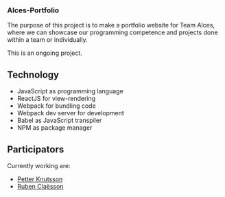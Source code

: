### Alces-Portfolio
The purpose of this project is to make a portfolio website for Team Alces, where we can showcase our programming competence and projects done within a team or individually.

This is an ongoing project.

## Technology

* JavaScript as programming language
* ReactJS for view-rendering
* Webpack for bundling code
* Webpack dev server for development
* Babel as JavaScript transpiler
* NPM as package manager

## Participators
Currently working are:
* [Petter Knutsson](https://github.com/pettrz "Petter Knutsson's profile")
* [Ruben Claësson](https://github.com/Bubben98 "Ruben Claësson's profile")
